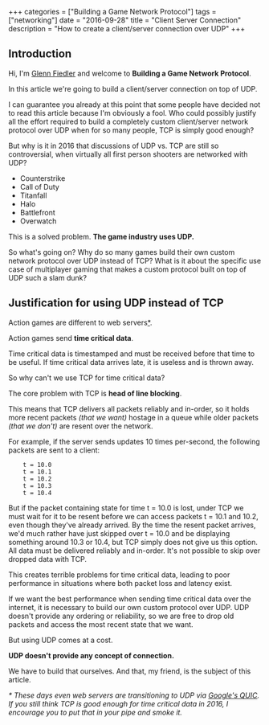 +++
categories = ["Building a Game Network Protocol"]
tags = ["networking"]
date = "2016-09-28"
title = "Client Server Connection"
description = "How to create a client/server connection over UDP"
+++

## Introduction

Hi, I'm [Glenn Fiedler](https://www.linkedin.com/in/glennfiedler) and welcome to **Building a Game Network Protocol**.

In this article we're going to build a client/server connection on top of UDP.

I can guarantee you already at this point that some people have decided not to read this article because I'm obviously a fool. Who could possibly justify all the effort required to build a completely custom client/server network protocol over UDP when for so many people, TCP is simply good enough?

But why is it in 2016 that discussions of UDP vs. TCP are still so controversial, when virtually all first person shooters are networked with UDP? 

* Counterstrike
* Call of Duty
* Titanfall
* Halo
* Battlefront
* Overwatch

This is a solved problem. **The game industry uses UDP.**

So what's going on? Why do so many games build their own custom network protocol over UDP instead of TCP? What is it about the specific use case of multiplayer gaming that makes a custom protocol built on top of UDP such a slam dunk?

## Justification for using UDP instead of TCP

Action games are different to web servers[*](#quic_footnote). 

Action games send **time critical data**. 

Time critical data is timestamped and must be received before that time to be useful. If time critical data arrives late, it is useless and is thrown away.

So why can't we use TCP for time critical data?

The core problem with TCP is **head of line blocking**. 

This means that TCP delivers all packets reliably and in-order, so it holds more recent packets *(that we want)* hostage in a queue while older packets *(that we don't)* are resent over the network.

For example, if the server sends updates 10 times per-second, the following packets are sent to a client:

        t = 10.0
        t = 10.1
        t = 10.2
        t = 10.3
        t = 10.4

But if the packet containing state for time t = 10.0 is lost, under TCP we must wait for it to be resent before we can access packets t = 10.1 and 10.2, even though they've already arrived. By the time the resent packet arrives, we'd much rather have just skipped over t = 10.0 and be displaying something around 10.3 or 10.4, but TCP simply does not give us this option. All data must be delivered reliably and in-order. It's not possible to skip over dropped data with TCP.

This creates terrible problems for time critical data, leading to poor performance in situations where both packet loss and latency exist.

If we want the best performance when sending time critical data over the internet, it is necessary to build our own custom protocol over UDP. UDP doesn't provide any ordering or reliability, so we are free to drop old packets and access the most recent state that we want.

But using UDP comes at a cost.

**UDP doesn't provide any concept of connection.**

We have to build that ourselves. And that, my friend, is the subject of this article.

<a name="quic_footnote"></a> _\* These days even web servers are transitioning to UDP via [Google's QUIC](https://ma.ttias.be/googles-quic-protocol-moving-web-tcp-udp/). If you still think TCP is good enough for time critical data in 2016, I encourage you to put that in your pipe and smoke it._
